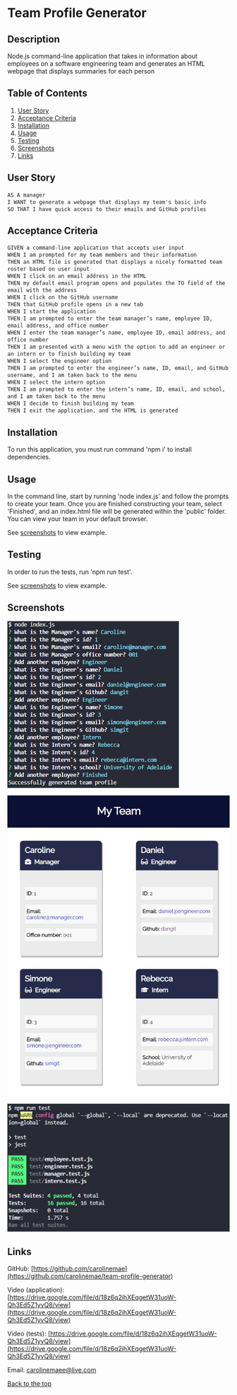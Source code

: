 # Team Profile Generator
## Description
Node.js command-line application that takes in information about employees on a software engineering team and generates an HTML webpage that displays summaries for each person
## Table of Contents
1. [User Story](#user-story)
1. [Acceptance Criteria](#acceptance-criteria)
1. [Installation](#installation)
1. [Usage](#usage)
1. [Testing](#testing)
1. [Screenshots](#screenshots)
1. [Links](#links)
## User Story
```
AS A manager
I WANT to generate a webpage that displays my team's basic info
SO THAT I have quick access to their emails and GitHub profiles
```
## Acceptance Criteria
```
GIVEN a command-line application that accepts user input
WHEN I am prompted for my team members and their information
THEN an HTML file is generated that displays a nicely formatted team roster based on user input
WHEN I click on an email address in the HTML
THEN my default email program opens and populates the TO field of the email with the address
WHEN I click on the GitHub username
THEN that GitHub profile opens in a new tab
WHEN I start the application
THEN I am prompted to enter the team manager’s name, employee ID, email address, and office number
WHEN I enter the team manager’s name, employee ID, email address, and office number
THEN I am presented with a menu with the option to add an engineer or an intern or to finish building my team
WHEN I select the engineer option
THEN I am prompted to enter the engineer’s name, ID, email, and GitHub username, and I am taken back to the menu
WHEN I select the intern option
THEN I am prompted to enter the intern’s name, ID, email, and school, and I am taken back to the menu
WHEN I decide to finish building my team
THEN I exit the application, and the HTML is generated
```
## Installation
To run this application, you must run command 'npm i' to install dependencies.
## Usage
In the command line, start by running 'node index.js' and follow the prompts to create your team. Once you are finished constructing your team, select 'Finished', and an index.html file will be generated within the 'public' folder. You can view your team in your default browser.

See [screenshots](#screenshots) to view example.
## Testing
In order to run the tests, run 'npm run test'.

See [screenshots](#screenshots) to view example.
## Screenshots
![Screenshot-node.js](./images/screenshot-node.js.jpg)  

![Screenshot-display](./images/screenshot-display.jpg)  

![Screenshot-test](./images//screenshot-test.jpg)
## Links
GitHub: [https://github.com/carolinemae](https://github.com/carolinemae/team-profile-generator)

Video (application): [https://drive.google.com/file/d/18z6q2ihXEqgetW31uoW-Qh3Ed5Z1yvQ8/view](https://drive.google.com/file/d/18z6q2ihXEqgetW31uoW-Qh3Ed5Z1yvQ8/view)

Video (tests): [https://drive.google.com/file/d/18z6q2ihXEqgetW31uoW-Qh3Ed5Z1yvQ8/view](https://drive.google.com/file/d/18z6q2ihXEqgetW31uoW-Qh3Ed5Z1yvQ8/view)

Email: [carolinemaee@live.com](mailto:carolinemaee@live.com)

[Back to the top](#team-profile-generator)